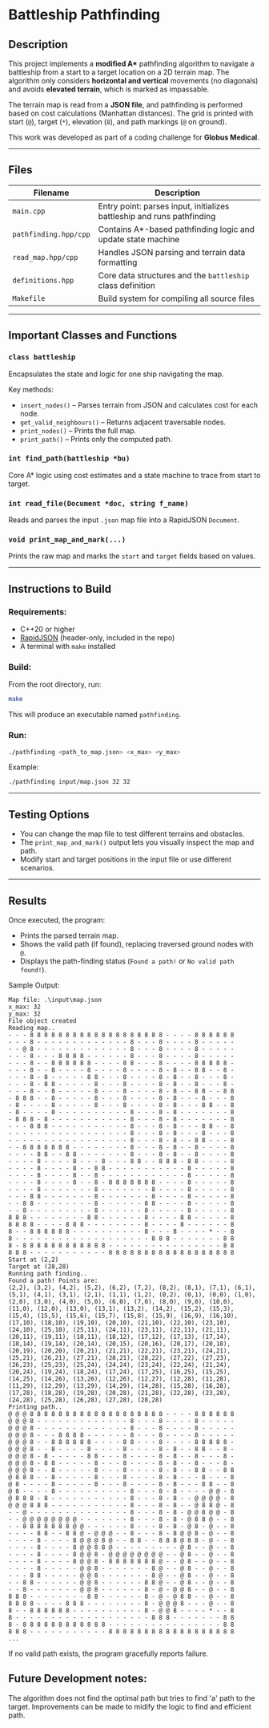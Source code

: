 # Battleship Pathfinding

## Description

This project implements a **modified A\*** pathfinding algorithm to navigate a battleship from a start to a target location on a 2D terrain map. The algorithm only considers **horizontal and vertical** movements (no diagonals) and avoids **elevated terrain**, which is marked as impassable.

The terrain map is read from a **JSON file**, and pathfinding is performed based on cost calculations (Manhattan distances). The grid is printed with start (`@`), target (`*`), elevation (`8`), and path markings (`@` on ground).

This work was developed as part of a coding challenge for **Globus Medical**.

---

## Files

| Filename              | Description                                                            |
| --------------------- | ---------------------------------------------------------------------- |
| `main.cpp`            | Entry point: parses input, initializes battleship and runs pathfinding |
| `pathfinding.hpp/cpp` | Contains A\*-based pathfinding logic and update state machine          |
| `read_map.hpp/cpp`    | Handles JSON parsing and terrain data formatting                       |
| `definitions.hpp`     | Core data structures and the `battleship` class definition             |
| `Makefile`            | Build system for compiling all source files                            |

---

## Important Classes and Functions

### `class battleship`

Encapsulates the state and logic for one ship navigating the map.

Key methods:

* `insert_nodes()` – Parses terrain from JSON and calculates cost for each node.
* `get_valid_neighbours()` – Returns adjacent traversable nodes.
* `print_nodes()` – Prints the full map.
* `print_path()` – Prints only the computed path.

### `int find_path(battleship *bu)`

Core A\* logic using cost estimates and a state machine to trace from start to target.

### `int read_file(Document *doc, string f_name)`

Reads and parses the input `.json` map file into a RapidJSON `Document`.

### `void print_map_and_mark(...)`

Prints the raw map and marks the `start` and `target` fields based on values.

---

## Instructions to Build

### Requirements:

* C++20 or higher
* [RapidJSON](https://github.com/Tencent/rapidjson) (header-only, included in the repo)
* A terminal with `make` installed

### Build:

From the root directory, run:

```bash
make
```

This will produce an executable named `pathfinding`.

### Run:

```bash
./pathfinding <path_to_map.json> <x_max> <y_max>
```

Example:

```bash
./pathfinding input/map.json 32 32
```

---

## Testing Options

* You can change the map file to test different terrains and obstacles.
* The `print_map_and_mark()` output lets you visually inspect the map and path.
* Modify start and target positions in the input file or use different scenarios.

---

## Results

Once executed, the program:

* Prints the parsed terrain map.
* Shows the valid path (if found), replacing traversed ground nodes with `@`.
* Displays the path-finding status (`Found a path!` or `No valid path found!`).

Sample Output:

```
Map file: .\input\map.json
x_max: 32
y_max: 32
File object created
Reading map..
- - - 8 8 8 8 8 8 8 8 8 8 8 8 8 8 8 8 8 8 8 - - - - 8 8 8 8 8 8 
- - - 8 - - - - - - - - - - - - - 8 - - - 8 - - - - 8 - - - - - 
- - @ 8 - - - - - - - - - - - - - 8 - - - 8 - - - - 8 - - - - - 
- - - 8 - - - 8 8 8 8 - - - - - - 8 - - - 8 - - - - 8 - - - - - 
- - - 8 - - 8 8 8 8 8 8 - - - - 8 8 - - - 8 - - - - 8 8 8 8 8 - 
- - - 8 - - 8 - - - - 8 - - - - 8 - - - - 8 - 8 - - 8 8 - - 8 - 
- - - 8 - 8 - - - - - 8 8 - - - 8 - - - - 8 - 8 - - 8 - - - 8 - 
- - - 8 - 8 8 - - - - - 8 - - - 8 - - - - 8 - 8 - - 8 - - - 8 - 
- - - 8 - - 8 - - - - - 8 - - - 8 - - - - 8 - 8 - - 8 8 - - 8 8 
- 8 8 8 - - 8 - - - - - 8 - - - 8 - - - - 8 - 8 - - - 8 - - - 8 
- 8 - - - - 8 - - - - - 8 - - - 8 - - - - 8 - 8 - - - 8 8 - - 8 
- 8 - - - - 8 - - - - - - - - - - 8 - - - 8 - 8 - - - - - - - 8 
- 8 8 8 - 8 - - - - - - - - - - - 8 - - - 8 - 8 - - - - - - - 8 
- - - 8 8 8 - - - - - - - - - - - 8 - - - 8 - 8 - - - 8 8 - - 8 
- - - - - - - - - - - - - - - - - 8 - - - 8 - 8 - - - 8 - - - 8 
- - - - - - - - - - - - - - - - - 8 - - - 8 - 8 - - 8 8 - - - 8 
- - 8 8 8 8 8 8 8 - - - - - - - - 8 - - - 8 - 8 - - 8 - - - - 8 
- - - - 8 8 - - 8 8 - - - - - - - 8 - - - 8 - 8 - - 8 - - - - 8 
- - - - 8 - - - - 8 - - - 8 - - - 8 8 - - 8 8 8 - 8 8 - - - - 8 
- - - - 8 - - - - 8 - - 8 8 - - - - - - - - - - - 8 - - - - - 8 
- - - - 8 - - - - 8 - - 8 - - - - - - - - - - - - 8 - - - - - 8 
- - - - 8 - - - - 8 - - 8 - 8 8 8 8 8 8 8 - - - - 8 - - - - - 8 
- - - - 8 - - - - - - - 8 - - - - - - - 8 - - - - 8 - - - - - 8 
- - - 8 8 - - - - - - - 8 - - - - - - - 8 - - - - 8 - - - - - 8
- - 8 8 - - - - - - - - 8 - - - - - - 8 8 - - - - 8 - - - - - 8
- - 8 - - - - - - - - - 8 - - - - - - 8 - - - - - 8 - - - - - 8
8 8 8 - - - - - - - - 8 8 - - - - - - 8 - - - - 8 8 - - - - - 8
8 8 8 8 - - - - 8 8 8 - - - - - - - - 8 - - - - 8 - - - - - - 8
8 - - 8 8 8 8 8 8 - - - - - - - - - - 8 - - - 8 - - - - * - - 8 
8 - - - - - - - - - - - - - - - - - - - 8 8 8 - - - - - - - 8 8
8 - 8 8 8 8 8 8 8 8 8 8 8 8 - - - - - - - - - - - - - - - - 8 8
8 8 8 - - - - - - - - - - - 8 8 8 8 8 8 8 8 8 8 8 8 8 8 8 8 8 8
Start at (2,2)
Target at (28,28)
Running path finding..
Found a path! Points are:
(2,2), (3,2), (4,2), (5,2), (6,2), (7,2), (8,2), (8,1), (7,1), (6,1), (5,1), (4,1), (3,1), (2,1), (1,1), (1,2), (0,2), (0,1), (0,0), (1,0), (2,0), (3,0), (4,0), (5,0), (6,0), (7,0), (8,0), (9,0), (10,0), (11,0), (12,0), (13,0), (13,1), (13,2), (14,2), (15,2), (15,3), (15,4), (15,5), (15,6), (15,7), (15,8), (15,9), (16,9), (16,10), (17,10), (18,10), (19,10), (20,10), (21,10), (22,10), (23,10), (24,10), (25,10), (25,11), (24,11), (23,11), (22,11), (21,11), (20,11), (19,11), (18,11), (18,12), (17,12), (17,13), (17,14), (18,14), (19,14), (20,14), (20,15), (20,16), (20,17), (20,18), (20,19), (20,20), (20,21), (21,21), (22,21), (23,21), (24,21), (25,21), (26,21), (27,21), (28,21), (28,22), (27,22), (27,23), (26,23), (25,23), (25,24), (24,24), (23,24), (22,24), (21,24), (20,24), (19,24), (18,24), (17,24), (17,25), (16,25), (15,25), (14,25), (14,26), (13,26), (12,26), (12,27), (12,28), (11,28), (11,29), (12,29), (13,29), (14,29), (14,28), (15,28), (16,28), (17,28), (18,28), (19,28), (20,28), (21,28), (22,28), (23,28), (24,28), (25,28), (26,28), (27,28), (28,28)
Printing path..
@ @ @ 8 8 8 8 8 8 8 8 8 8 8 8 8 8 8 8 8 8 8 - - - - 8 8 8 8 8 8 
@ @ @ 8 - - - - - - - - - - - - - 8 - - - 8 - - - - 8 - - - - - 
@ @ @ 8 - - - - - - - - - - - - - 8 - - - 8 - - - - 8 - - - - - 
@ @ @ 8 - - - 8 8 8 8 - - - - - - 8 - - - 8 - - - - 8 - - - - - 
@ @ @ 8 - - 8 8 8 8 8 8 - - - - 8 8 - - - 8 - - - - 8 8 8 8 8 - 
@ @ @ 8 - - 8 - - - - 8 - - - - 8 - - - - 8 - 8 - - 8 8 - - 8 - 
@ @ @ 8 - 8 - - - - - 8 8 - - - 8 - - - - 8 - 8 - - 8 - - - 8 - 
@ @ @ 8 - 8 8 - - - - - 8 - - - 8 - - - - 8 - 8 - - 8 - - - 8 -
@ @ @ 8 - - 8 - - - - - 8 - - - 8 - - - - 8 - 8 - - 8 8 - - 8 8
@ 8 8 8 - - 8 - - - - - 8 - - - 8 - - - - 8 - 8 - - - 8 - - - 8
@ 8 - - - - 8 - - - - - 8 - - - 8 - - - - 8 - 8 - - - 8 8 - - 8
@ 8 - - - - 8 - - - - - - - - - - 8 - - - 8 - 8 - - - - @ @ - 8
@ 8 8 8 - 8 - - - - - - - - - - - 8 - - - 8 - 8 - - @ @ @ @ - 8 
@ @ @ 8 8 8 - - - - - - - - - - - 8 - - - 8 - 8 - - @ 8 8 @ - 8
- - @ - - - - - - - - - - - - - - 8 - - - 8 - 8 - @ @ 8 @ @ - 8
- - @ @ @ @ @ @ @ @ - - - - - - - 8 - - - 8 - 8 - @ 8 8 @ - - 8
- - 8 8 8 8 8 8 8 @ @ - - - - - - 8 - - - 8 - 8 - @ 8 - @ - - 8
- - - - 8 8 - - 8 8 @ - @ @ @ - - 8 - - - 8 - 8 @ @ 8 - @ - - 8
- - - - 8 - - - - 8 @ @ @ 8 @ - - 8 8 - - 8 8 8 @ 8 8 - @ - - 8
- - - - 8 - - - - 8 @ @ 8 8 @ - - - - - - - - - @ 8 - - @ - - 8 
- - - - 8 - - - - 8 @ @ 8 - @ @ @ @ @ @ @ @ - - @ 8 - - @ - - 8
- - - - 8 - - - - 8 @ @ 8 - 8 8 8 8 8 8 8 @ - - @ 8 - - @ - - 8
- - - - 8 - - - - - @ @ 8 - - - - - - - 8 @ - - @ 8 - - @ - - 8
- - - 8 8 - - - - - @ @ 8 - - - - - - - 8 @ - - @ 8 - - @ - - 8
- - 8 8 - - - - - - @ @ 8 - - - - - - 8 8 @ - - @ 8 - - @ - - 8
- - 8 - - - - - - - @ @ 8 - - - - - - 8 - @ - @ @ 8 - - @ - - 8
8 8 8 - - - - - - - - 8 8 - - - - - - 8 - @ - @ 8 8 - - @ - - 8
8 8 8 8 - - - - 8 8 8 - - - - - - - - 8 - @ @ @ 8 - - - @ - - 8 
8 - - 8 8 8 8 8 8 - - - - - - - - - - 8 - @ @ 8 - - - - * - - 8
8 - - - - - - - - - - - - - - - - - - - 8 8 8 - - - - - - - 8 8
8 - 8 8 8 8 8 8 8 8 8 8 8 8 - - - - - - - - - - - - - - - - 8 8
8 8 8 - - - - - - - - - - - 8 8 8 8 8 8 8 8 8 8 8 8 8 8 8 8 8 8 
...
```

If no valid path exists, the program gracefully reports failure.

## Future Development notes:

The algorithm does not find the optimal path but tries to find 'a' path to the target. 
Improvements can be made to midify the logic to find and efficient path.
